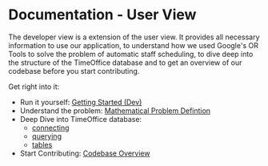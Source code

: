 # Documentation - User View
The developer view is a extension of the user view. It provides all necessary information to use our application, to understand how we used Google's OR Tools to solve the problem of automatic staff scheduling, to dive deep into the structure of the TimeOffice database and to get an overview of our codebase before you start contributing.

Get right into it:

- Run it yourself: [Getting Started (Dev)]((./getting-started-dev))
- Understand the problem: [Mathematical Problem Defintion](./mathematical-problem-definition.md)
- Deep Dive into TimeOffice database:
    - [connecting](./database-overview/database-connection.md)
    - [querying](./database-overview/database-queries.md)
    - [tables](./database-overview/database-tables.md)
- Start Contributing: [Codebase Overview](./codebase-overview.md)
